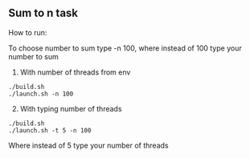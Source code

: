 ##  Sum to n task
How to run:

To choose number to sum type -n 100, where instead of 100 type your number to sum

1. With number of threads from env

```
./build.sh
./launch.sh -n 100
```

2. With typing number of threads

```
./build.sh
./launch.sh -t 5 -n 100
```
Where instead of 5 type your number of threads


